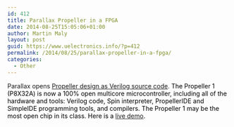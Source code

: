 ```yaml
---
id: 412
title: Parallax Propeller in a FPGA
date: 2014-08-25T15:05:06+01:00
author: Martin Maly
layout: post
guid: https://www.uelectronics.info/?p=412
permalink: /2014/08/25/parallax-propeller-in-a-fpga/
categories:
  - Other
---
```

Parallax opens [Propeller design as Verilog source code](https://www.parallax.com/microcontrollers/propeller-1-open-source). <span style="color: #000000;">The Propeller 1 (P8X32A) is now a 100% open multicore microcontroller, including all of the hardware and tools: Verilog code, Spin interpreter, PropellerIDE and SimpleIDE programming tools, and compilers. The Propeller 1 may be the most open chip in its class. Here is a <a href="https://pub.syso.name/P8X32A-on-FPGA/">live demo</a>.</span>
